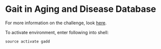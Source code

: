 # Gait in Aging and Disease Database

For more information on the challenge, look [here](https://physionet.org/physiobank/database/gaitdb/).

To activate environment, enter following into shell:

```shell
source activate gadd
```
